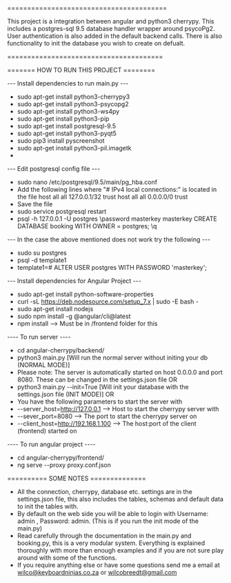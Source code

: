 ========================================

This project is a integration between angular and python3 cherrypy.
This includes a postgres-sql 9.5 database handler wrapper around psycoPg2.
User authentication is also added in the default backend calls.
There is also functionality to init the database you wish to create on defualt.

=======================================

======= HOW TO RUN THIS PROJECT ========

--- Install dependencies to run main.py ---
* sudo apt-get install python3-cherrypy3
* sudo apt-get install python3-psycopg2
* sudo apt-get install python3-ws4py 
* sudo apt-get install python3-pip
* sudo apt-get install postgresql-9.5
* sudo apt-get install python3-pyqt5
* sudo pip3 install pyscreenshot
* sudo apt-get install python3-pil.imagetk
* 

--- Edit postgresql config file ---
* sudo nano /etc/postgresql/9.5/main/pg_hba.conf
* Add the following lines where "# IPv4 local connections:" is located in the file
    host    all             all             127.0.0.1/32            trust
    host    all             all               0.0.0.0/0             trust
* Save the file
* sudo service postgresql restart
* psql -h 127.0.0.1 -U postgres
    \password
     masterkey
     masterkey
    CREATE DATABASE booking WITH OWNER = postgres;
    \q

--- In the case the above mentioned does not work try the following ---
* sudo su postgres
* psql -d template1
* template1=# ALTER USER postgres WITH PASSWORD 'masterkey';

--- Install dependencies for Angular Project ---
* sudo apt-get install python-software-properties
* curl -sL https://deb.nodesource.com/setup_7.x | sudo -E bash -
* sudo apt-get install nodejs
* sudo npm install -g @angular/cli@latest
* npm install --> Must be in /frontend folder for this

---- To run server ----
* cd angular-cherrypy/backend/
* python3 main.py [Will run the normal server without initing your db (NORMAL MODE)]
* Please note: The server is automatically started on host 0.0.0.0 and port 8080. These can be changed in the settings.json file
        OR
* python3 main.py --init=True [Will init your database with the settings.json file (INIT MODE)]
        OR 
* You have the following parameters to start the server with 
* --server_host=http://127.0.0.1 --> Host to start the cherrypy server with
* --sever_port=8080 --> The port to start the cherrypy server on
* --client_host=http://192.168.1.100 --> The host:port of the client (frontend) started on

---- To run angular project ----
* cd angular-cherrypy/frontend/
* ng serve --proxy proxy.conf.json

========== SOME NOTES ==============
* All the connection, cherrypy, database etc. settings are in the settings.json file, this also includes the tables, schemas and default data to init the tables with.
* By default on the web side you will be able to login with Username: admin , Password: admin. (This is if you run the init mode of the main.py)
* Read carefully through the documentation in the main.py and booking.py, this is a very modular system. Everything is explained thoroughly with more than enough examples and if you are not sure play around with some of the functions. 
* If you require anything else or have some questions send me a email at wilco@keyboardninjas.co.za or wilcobreedt@gmail.com